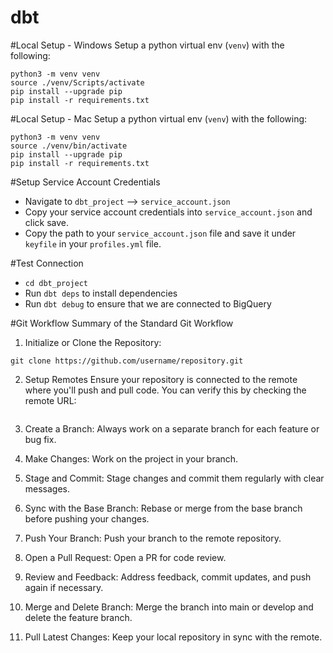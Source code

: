 # dbt

#Local Setup - Windows
Setup a python virtual env (`venv`) with the following:
```
python3 -m venv venv
source ./venv/Scripts/activate
pip install --upgrade pip
pip install -r requirements.txt
```
#Local Setup - Mac
Setup a python virtual env (`venv`) with the following:
```
python3 -m venv venv
source ./venv/bin/activate
pip install --upgrade pip
pip install -r requirements.txt
```

#Setup Service Account Credentials
- Navigate to `dbt_project` --> `service_account.json`
- Copy your service account credentials into `service_account.json` and click save.
- Copy the path to your `service_account.json` file and save it under `keyfile` in your `profiles.yml` file.

#Test Connection
- `cd dbt_project`
- Run `dbt deps` to install dependencies
- Run `dbt debug` to ensure that we are connected to BigQuery


#Git Workflow
Summary of the Standard Git Workflow
1. Initialize or Clone the Repository:
```
git clone https://github.com/username/repository.git
```
2. Setup Remotes
Ensure your repository is connected to the remote where you'll push and pull code.
You can verify this by checking the remote URL:
```

```
3. Create a Branch:
Always work on a separate branch for each feature or bug fix.
4. Make Changes:
Work on the project in your branch.

5. Stage and Commit:
Stage changes and commit them regularly with clear messages.

6. Sync with the Base Branch:
Rebase or merge from the base branch before pushing your changes.

7. Push Your Branch:
Push your branch to the remote repository.

8. Open a Pull Request:
Open a PR for code review.

9. Review and Feedback:
Address feedback, commit updates, and push again if necessary.

10. Merge and Delete Branch:
Merge the branch into main or develop and delete the feature branch.

11. Pull Latest Changes:
Keep your local repository in sync with the remote.
